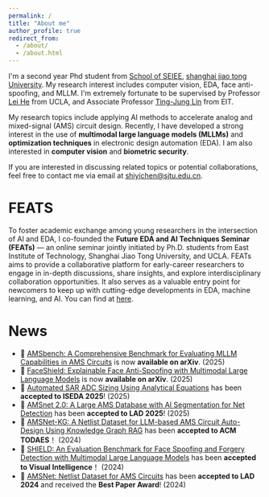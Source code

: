 ```yaml
---
permalink: /
title: "About me"
author_profile: true
redirect_from: 
  - /about/
  - /about.html
---
```


I'm a second year Phd student from [School of SEIEE](https://www.seiee.sjtu.edu.cn/), [shanghai jiao tong University](https://www.sjtu.edu.cn/). My research interest includes computer vision, EDA, face anti-spoofing, and MLLM. I'm extremely fortunate to be supervised by Professor [Lei He](https://scholar.google.com/citations?hl=zh-CN&user=n_N-PJkAAAAJ&view_op=list_works&sortby=pubdate) from UCLA, and Associate Professor [Ting-Jung Lin](https://ieeexplore.ieee.org/author/37090062293) from EIT.


My research topics include applying AI methods to accelerate analog and mixed-signal (AMS) circuit design. Recently, I have developed a strong interest in the use of **multimodal large language models (MLLMs)** and **optimization techniques** in electronic design automation (EDA). I am also interested in **computer vision** and **biometric security**.


If you are interested in discussing related topics or potential collaborations, feel free to contact me via email at [shiyichen@sjtu.edu.cn](mailto:shiyichen@sjtu.edu.cn).

FEATS
=====
To foster academic exchange among young researchers in the intersection of AI and EDA, I co-founded the **Future EDA and AI Techniques Seminar (FEATs)** — an online seminar jointly initiated by Ph.D. students from East Institute of Technology, Shanghai Jiao Tong University, and UCLA. FEATs aims to provide a collaborative platform for early-career researchers to engage in in-depth discussions, share insights, and explore interdisciplinary collaboration opportunities. It also serves as a valuable entry point for newcomers to keep up with cutting-edge developments in EDA, machine learning, and AI. You can find at [here](https://space.bilibili.com/3546780138474143).

News
======

- 📄 [AMSbench: A Comprehensive Benchmark for Evaluating MLLM Capabilities in AMS Circuits](https://arxiv.org/abs/2505.24138) is now **available on arXiv**. (2025)
- 📄 [FaceShield: Explainable Face Anti-Spoofing with Multimodal Large Language Models](https://arxiv.org/abs/2505.09415) is now **available on arXiv**. (2025)
- 🎉 [Automated SAR ADC Sizing Using Analytical Equations](https://arxiv.org/abs/2505.09172) has been **accepted to ISEDA 2025**! (2025)
- 🎉 [AMSnet 2.0: A Large AMS Database with AI Segmentation for Net Detection](https://arxiv.org/abs/2505.09155) has been **accepted to LAD 2025**! (2025)
- 🎉 [AMSNet-KG: A Netlist Dataset for LLM-based AMS Circuit Auto-Design Using Knowledge Graph RAG](https://arxiv.org/abs/2411.13560) has been **accepted to ACM TODAES**！ (2024)
- 🎉 [SHIELD: An Evaluation Benchmark for Face Spoofing and Forgery Detection with Multimodal Large Language Models](https://arxiv.org/abs/2402.04178) has been **accepted to Visual Intelligence**！ (2024)
- 🎉 [AMSNet: Netlist Dataset for AMS Circuits](https://arxiv.org/abs/2405.09045) has been **accepted to LAD 2024** and received the **Best Paper Award**! (2024)

<!-- Getting started
======
1. Register a GitHub account if you don't have one and confirm your e-mail (required!)
1. Fork [this repository](https://github.com/academicpages/academicpages.github.io) by clicking the "fork" button in the top right. 
1. Go to the repository's settings (rightmost item in the tabs that start with "Code", should be below "Unwatch"). Rename the repository "[your GitHub username].github.io", which will also be your website's URL.
1. Set site-wide configuration and create content & metadata (see below -- also see [this set of diffs](http://archive.is/3TPas) showing what files were changed to set up [an example site](https://getorg-testacct.github.io) for a user with the username "getorg-testacct")
1. Upload any files (like PDFs, .zip files, etc.) to the files/ directory. They will appear at https://[your GitHub username].github.io/files/example.pdf.  
1. Check status by going to the repository settings, in the "GitHub pages" section

Site-wide configuration
------
The main configuration file for the site is in the base directory in [_config.yml](https://github.com/academicpages/academicpages.github.io/blob/master/_config.yml), which defines the content in the sidebars and other site-wide features. You will need to replace the default variables with ones about yourself and your site's github repository. The configuration file for the top menu is in [_data/navigation.yml](https://github.com/academicpages/academicpages.github.io/blob/master/_data/navigation.yml). For example, if you don't have a portfolio or blog posts, you can remove those items from that navigation.yml file to remove them from the header. 

Create content & metadata
------
For site content, there is one markdown file for each type of content, which are stored in directories like _publications, _talks, _posts, _teaching, or _pages. For example, each talk is a markdown file in the [_talks directory](https://github.com/academicpages/academicpages.github.io/tree/master/_talks). At the top of each markdown file is structured data in YAML about the talk, which the theme will parse to do lots of cool stuff. The same structured data about a talk is used to generate the list of talks on the [Talks page](https://academicpages.github.io/talks), each [individual page](https://academicpages.github.io/talks/2012-03-01-talk-1) for specific talks, the talks section for the [CV page](https://academicpages.github.io/cv), and the [map of places you've given a talk](https://academicpages.github.io/talkmap.html) (if you run this [python file](https://github.com/academicpages/academicpages.github.io/blob/master/talkmap.py) or [Jupyter notebook](https://github.com/academicpages/academicpages.github.io/blob/master/talkmap.ipynb), which creates the HTML for the map based on the contents of the _talks directory).

**Markdown generator**

I have also created [a set of Jupyter notebooks](https://github.com/academicpages/academicpages.github.io/tree/master/markdown_generator
) that converts a CSV containing structured data about talks or presentations into individual markdown files that will be properly formatted for the Academic Pages template. The sample CSVs in that directory are the ones I used to create my own personal website at stuartgeiger.com. My usual workflow is that I keep a spreadsheet of my publications and talks, then run the code in these notebooks to generate the markdown files, then commit and push them to the GitHub repository.

How to edit your site's GitHub repository
------
Many people use a git client to create files on their local computer and then push them to GitHub's servers. If you are not familiar with git, you can directly edit these configuration and markdown files directly in the github.com interface. Navigate to a file (like [this one](https://github.com/academicpages/academicpages.github.io/blob/master/_talks/2012-03-01-talk-1.md) and click the pencil icon in the top right of the content preview (to the right of the "Raw | Blame | History" buttons). You can delete a file by clicking the trashcan icon to the right of the pencil icon. You can also create new files or upload files by navigating to a directory and clicking the "Create new file" or "Upload files" buttons. 

Example: editing a markdown file for a talk
![Editing a markdown file for a talk](/images/editing-talk.png)

For more info
------
More info about configuring Academic Pages can be found in [the guide](https://academicpages.github.io/markdown/). The [guides for the Minimal Mistakes theme](https://mmistakes.github.io/minimal-mistakes/docs/configuration/) (which this theme was forked from) might also be helpful. -->
